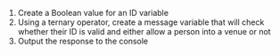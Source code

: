 1. Create a Boolean value for an ID variable
2. Using a ternary operator, create a message variable that will check whether
their ID is valid and either allow a person into a venue or not
3. Output the response to the console